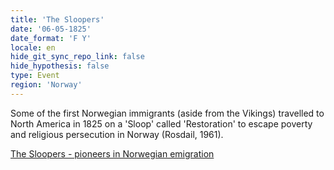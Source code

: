 ```yaml
---
title: 'The Sloopers'
date: '06-05-1825'
date_format: 'F Y'
locale: en
hide_git_sync_repo_link: false
hide_hypothesis: false
type: Event
region: 'Norway'
---
```


Some of the first Norwegian immigrants (aside from the Vikings) travelled to North America in 1825 on a 'Sloop' called 'Restoration' to escape poverty and religious persecution in Norway (Rosdail, 1961).

<a class="embedly-card" data-card-controls="0" href="http://www.norwayheritage.com/articles/templates/norwegian_settl.asp?articleid=31&zoneid=17">The Sloopers - pioneers in Norwegian emigration</a>
<script async src="//cdn.embedly.com/widgets/platform.js" charset="UTF-8"></script>
